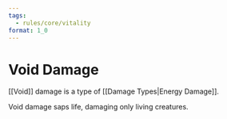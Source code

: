 ```yaml
---
tags:
  - rules/core/vitality
format: 1_0
---
```

# Void Damage

[[Void]] damage is a type of [[Damage Types|Energy Damage]].

Void damage saps life, damaging only living creatures.
